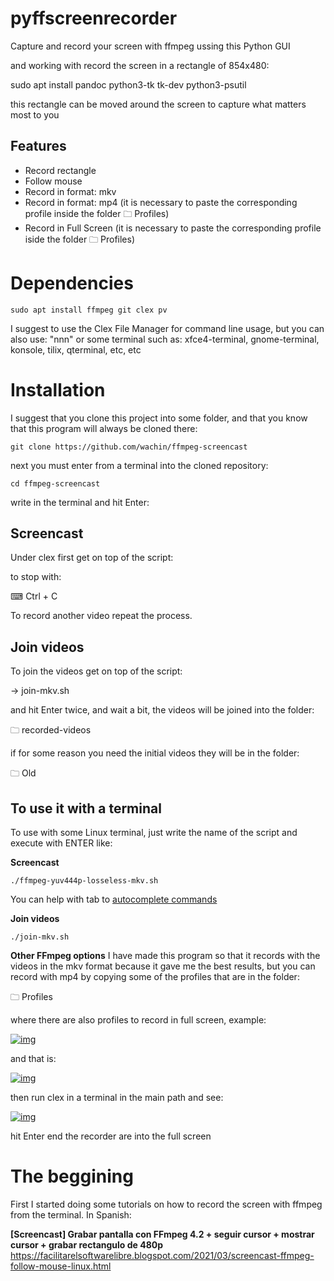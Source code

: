 # pyffscreenrecorder
Capture and record your screen with ffmpeg ussing this Python GUI



and working with record the screen in a rectangle of 854x480:




sudo apt install pandoc python3-tk tk-dev python3-psutil





this rectangle can be moved around the screen to capture what matters most to you

## Features



- Record rectangle
- Follow mouse
- Record in format: mkv
- Record in format: mp4 (it is necessary to paste the corresponding profile inside the folder 🗀 Profiles)
- Record in Full Screen (it is necessary to paste the corresponding profile iside the folder 🗀 Profiles)

# Dependencies



```
sudo apt install ffmpeg git clex pv
```



I suggest to use the Clex File Manager for command line usage, but you can also use: "nnn" or some terminal such as: xfce4-terminal, gnome-terminal, konsole, tilix, qterminal, etc, etc

# Installation



I suggest that you clone this project into some folder, and that you know that this program will always be cloned there:

```
git clone https://github.com/wachin/ffmpeg-screencast
```



next you must enter from a terminal into the cloned repository:

```
cd ffmpeg-screencast
```



write in the terminal and hit Enter:



## Screencast



Under clex first get on top of the script:



to stop with:

⌨ Ctrl + C

To record another video repeat the process.



## Join videos



To join the videos get on top of the script:

→ join-mkv.sh

and hit Enter twice, and wait a bit, the videos will be joined into the folder:

🗀 recorded-videos

if for some reason you need the initial videos they will be in the folder:

🗀 Old

## To use it with a terminal



To use with some Linux terminal, just write the name of the script and execute with ENTER like:

**Screencast**

```
./ffmpeg-yuv444p-losseless-mkv.sh
```



You can help with tab to [autocomplete commands](https://www.computerhope.com/tips/tip176.htm)





**Join videos**

```
./join-mkv.sh 
```



**Other FFmpeg options** I have made this program so that it records with the videos in the mkv format because it gave me the best results, but you can record with mp4 by copying some of the profiles that are in the folder:

🗀 Profiles

where there are also profiles to record in full screen, example:

[![img](https://github.com/wachin/ffmpeg-screencast/raw/main/vx_images/570244321122966.png)](https://github.com/wachin/ffmpeg-screencast/blob/main/vx_images/570244321122966.png)

and that is:

[![img](https://github.com/wachin/ffmpeg-screencast/raw/main/vx_images/315614269937310.png)](https://github.com/wachin/ffmpeg-screencast/blob/main/vx_images/315614269937310.png)

then run clex in a terminal in the main path and see:

[![img](https://github.com/wachin/ffmpeg-screencast/raw/main/vx_images/115894179807496.png)](https://github.com/wachin/ffmpeg-screencast/blob/main/vx_images/115894179807496.png)

hit Enter end the recorder are into the full screen

# The beggining



First I started doing some tutorials on how to record the screen with ffmpeg from the terminal. In Spanish:

**[Screencast] Grabar pantalla con FFmpeg 4.2 + seguir cursor + mostrar cursor + grabar rectangulo de 480p** <https://facilitarelsoftwarelibre.blogspot.com/2021/03/screencast-ffmpeg-follow-mouse-linux.html>